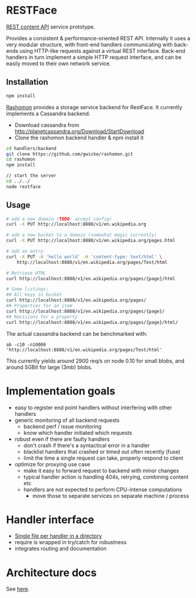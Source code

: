 RESTFace
========

[REST content
API](https://www.mediawiki.org/wiki/Requests_for_comment/Content_API) service prototype.

Provides a consistent & performance-oriented REST API. Internally it uses a
very modular structure, with front-end handlers communicating with back-ends
using HTTP-like requests against a virtual REST interface. Back-end handlers
in turn implement a simple HTTP request interface, and can be easily moved to
their own network service.

## Installation
```sh
npm install
```

[Rashomon](https://github.com/gwicke/rashomon) provides a storage service backend for RestFace. It currently implements a Cassandra backend.


- Download cassandra from
  <http://planetcassandra.org/Download/StartDownload>
- Clone the rashomon backend handler & npm install it
```sh
cd handlers/backend
git clone https://github.com/gwicke/rashomon.git
cd rashomon
npm install

// start the server
cd ../../
node restface
```

Usage
-----
```sh
# add a new domain (TODO: accept config)
curl -X PUT http://localhost:8888/v1/en.wikipedia.org

# add a new bucket to a domain (somewhat magic currently)
curl -X PUT http://localhost:8888/v1/en.wikipedia.org/pages.html

# add an entry
curl -X PUT -d 'hello world' -H 'content-type: text/html' \
    http://localhost:8888/v1/en.wikipedia.org/pages/Test/html

# Retrieve HTML
curl http://localhost:8888/v1/en.wikipedia.org/pages/{page}/html

# Some listings:
## All keys in bucket
curl http://localhost:8888/v1/en.wikipedia.org/pages/
## Properties for an item
curl http://localhost:8888/v1/en.wikipedia.org/pages/{page}/
## Revisions for a property
curl http://localhost:8888/v1/en.wikipedia.org/pages/{page}/html/
```
The actual cassandra backend can be benchmarked with:
```
ab -c10 -n10000 'http://localhost:8888/v1/en.wikipedia.org/pages/Test/html'
```
This currently yields around 2900 req/s on node 0.10 for small blobs, and
around 5GBit for large (3mb) blobs.

Implementation goals
====================
- easy to register end point handlers without interfering with other handlers
- generic monitoring of all backend requests
	- backend perf / issue monitoring
	- know which handler initiated which requests
- robust even if there are faulty handlers
	- don't crash if there's a syntactical error in a handler
	- blacklist handlers that crashed or timed out often recently (fuse)
	- limit the time a single request can take, properly respond to client
- optimize for proxying use case
	- make it easy to forward request to backend with minor changes
	- typical handler action is handling 404s, retrying, combining content etc
	- handlers are not expected to perform CPU-intense computations
		- move those to separate services on separate machine / process

Handler interface
=================
- [Single file per handler in a directory](https://github.com/gwicke/restface/blob/master/handlers/)
- require is wrapped in try/catch for robustness
- integrates routing and documentation

Architecture docs
=================

See [here](https://github.com/gwicke/restface/blob/master/doc/Architecture.md).

